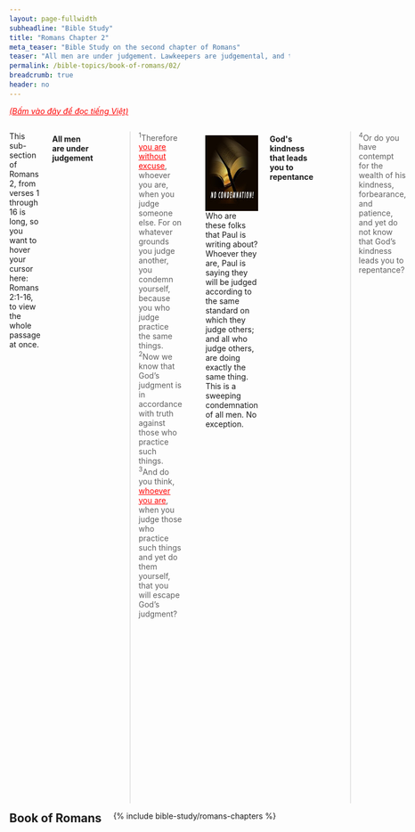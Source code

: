 ```yaml
---
layout: page-fullwidth
subheadline: "Bible Study"
title: "Romans Chapter 2"
meta_teaser: "Bible Study on the second chapter of Romans"
teaser: "All men are under judgement. Lawkeepers are judgemental, and they will be judged by the very law they uphold. God's kindness that leads you to repentance. Unrepentance = not submitting to salvation through Christ. All will be judged according to the law or to grace. All Gentiles who live under the moral law in their hearts are condemned. All Jews under Mosaic Law are condemned."
permalink: /bible-topics/book-of-romans/02/
breadcrumb: true
header: no
---
```

<!--more-->
<p style="font-style: italic;"><a style="color: #ff0000;" href="{{ site.projectname }}/hoc-kinh-thanh/sach-ro-ma/02/">(Bấm vào đây để đọc tiếng Việt)</a></p>
<div class="row">
<div class="medium-8 columns">
<p style="text-align: left;">This sub-section of Romans 2, from verses 1 through 16 is long, so you want to hover your cursor here: Romans 2:1-16, to view the whole passage at once.</p>
<h4 style="text-align: left;"><strong>All men are under judgement</strong></h4>
<p style="text-align: left;"><blockquote><sup>1</sup>Therefore <span style="text-decoration: underline;"><span style="color: #ff0000; text-decoration: underline;">you are without excuse</span></span>, whoever you are, when you judge someone else. For on whatever grounds you judge another, you condemn yourself, because you who judge practice the same things. <sup>2</sup>Now we know that Godʼs judgment is in accordance with truth against those who practice such things. <sup>3</sup>And do you think, <span style="text-decoration: underline;"><span style="color: #ff0000; text-decoration: underline;">whoever you are</span></span>, when you judge those who practice such things and yet do them yourself, that you will escape Godʼs judgment?</blockquote></p>
<div>
<p>
<img alt src="/images/no-condemnation.jpg" style="border: 0px none; margin: 7px 15px 0px 0px; max-width: 100%; height: 136px; padding: 0px; float: left;">
<p style="text-align: left;">Who are these folks that Paul is writing about? Whoever they are, Paul is saying they will be judged according to the same standard on which they judge others; and all who judge others, are doing exactly the same thing.<br /> This is a sweeping condemnation of all men. No exception.</p>
</p>
</div>
<h4 style="text-align: left;"><strong>God's kindness that leads you to repentance</strong></h4>

<p style="text-align: left;"><blockquote><sup style="text-align: left;">4</sup><span style="text-align: left;">Or do you have contempt for the wealth of his kindness, forbearance, and patience, and yet do not know that Godʼs kindness leads you to repentance?</span></blockquote></p>

<p style="text-align: left;">What that leads us to repentance is God's grace and mercies. The type of persons that appreciate God's grace and mercies are those that know that they belong to the wrong end of God's justice, they know that they're sinners and they don't dare to play the role of judges. On the other hand, those that think they have a handle on God's laws, do not feel they need His kindness, forbearance, and patience. We see both of these kinds of people during Jesus' time. These very same people may be sitting in the Roman pews, and though many of them are Gentiles, they made the same fatal mistake thinking that law observances can bring them God's righteousness.</p>
<h4 style="text-align: left;"><strong>Unrepentance = not submitting to salvation through Christ</strong></h4>

<p style="text-align: left;"><blockquote><sup>5</sup><span>But because of your stubbornness and your unrepentant heart, you are storing up wrath for yourselves in the day of wrath, when Godʼs righteous judgment is revealed!</span></blockquote></p>

<p style="text-align: left;">The unrepentant heart here is the same as those at the time of Jesus, instead of submitting to the only means of their salvation: relying on nothing but Christ, they insisted on other means which expresses itself through judgemental attitude. But this doesn't just happen in the church at Rome, so did it at Galatia: "<span style="color: #008000;"><em>For all who rely on the works of the law are under a curse, as it is written: "Cursed is everyone who does not continue to do everything written in the Book of the Law.</em></span>" (Galatians 3:10) Those who rely on the works of the law tend to be judgemental, because they have to be constantly judged by the law.</p>
<h4 style="text-align: left;"><strong>You will be judged according to the law or to grace</strong></h4>
<p style="text-align: left;"><blockquote><sup>6</sup>He will reward each one according to his works: <sup>7</sup>eternal life to those who by perseverance in good works seek glory and honor and immortality, <sup>8</sup>but a wrath and anger to those who live in selfish ambition and do not obey the truth but follow unrighteousness.</blockquote></p>
<h4 style="text-align: left;"><span><strong>The Condemnation of the Gentiles</strong></span></h4>
<p style="text-align: left;">At first glance, this verse appears to be an encouragement for man to do good and avoid evil, but if we take into account the condition of man's heart (Romans 3:23), their innate tendency to rebel against God (Romans 7:15, Romans 8:7), no one can take advantage of this encouragement, if it is indeed an encouragement.</p>
<p style="text-align: left;">This verse simply states what God is going to do: to mete out the justice of God's Kingdom. Paul is setting up the stage to flunk all of men so they might have faith in Christ. Paul continued in verses 9 and 10 (Romans 2:9-10) in the same vein be they Jews or Greek.</p>
<p style="text-align: left;">From verses 11 through 16 (Romans 2:11-16), Paul made the case for the supervision of the law for both Jews and Gentiles. For the Jews, it's rather obvious they're under Mosaic law and judged by it, for Gentiles it's their conscience who is the judge—whatever they feel compelled to obey to satisfy the voice in their hearts (Romans 2:14-16). But to have the law, whether written on tablets of stone or in the hearts, does not automatically make you righteous, you must do the law (Romans 2:13). Again Paul is pushing the church at Rome, and likewise us, to the corner: none of you do the law. James 2:10 said that you may have fulfilled 99.99% of the law, but if you fail one point of it, you failed them all, because God demands nothing less than perfection.</p>
<h4 style="text-align: left;"><span><strong>The Condemnation of the Jews</strong></span></h4>
<p style="text-align: left;"><span></span>Then Paul proceeded to add the Jews to the list of candidates for Christ (Romans 2:17-29). The Jews commit the same errors as the Gentiles, they judge others based on the system of law that they hold dear, but just like the Gentile moralists, they don't do the law that they teach others. They boast of their relationship with God, but they don't keep His law.</p>
<p style="text-align: left;">Paul asserted that the outward circumcision of the Jews becomes undone because they don't do the law (Romans 2:25), which is the more important part of their identification, while the Gentiles though do not have circumcision, actually receives a better circumcision of the heart, had they been able to do the law in their hearts (Romans 2:28). And if they're indeed circumcised in their hearts, their praises will be from God, not men (Romans 2:29).</p>
<p style="text-align: left;">Up to this point, Paul is laying out the basis of God's law and judgement, a cause and effect, rewards and punishments surrounding man's ability to do God's law. He didn't say anything about whether any of them can do it. As a matter of fact, it's more like he stated their hopeless situation, especially those that judge others based on their law but don't do any of it, or rather none of the purveyor of the law do it themselves.</p>
<p style="text-align: left;">&nbsp;</p>
<p abp="1999"><em abp="2000" style="color: #999999;"><span abp="2001" style="font-size: 10pt; line-height: 1.2em;">Scripture quoted by permission. All scripture quotations, unless otherwise indicated, are taken from the NET Bible® copyright ©1996-2006 by Biblical Studies Press, L.L.C. All rights reserved.</span></em></p>
<p style="text-align: left;"><span style="color: #999999;"><em><span style="font-size: 10pt;">Nghi Nguyen</span></em></span></p>
<div class="alert-box text radius "><p><em abp="2000" style="color: #999999;">Disclaimer: This is my own opinion on the topic, which does not necessarily reflect the church's theology, or beliefs of the individuals in it — Nghi Nguyen</em></p></div>
</div><!-- /.medium-8.columns -->
<div class="bible-index medium-4 columns">
<h2 style="margin: 0px">Book of Romans</h2>
        {% include bible-study/romans-chapters %}
</div><!-- /.medium-4.columns -->
</div><!-- /.row -->
